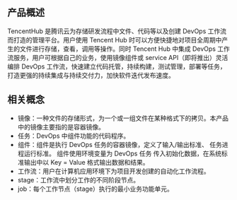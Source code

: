 ## 产品概述  
TencentHub 是腾讯云为存储研发流程中文件、代码等以及创建 DevOps 工作流而打造的管理平台。用户使用 Tencent Hub 时可以方便快捷地对项目全周期中产生的文件进行存储，查看，调用等操作。同时 Tencent Hub 中集成 DevOps 工作流服务，用户可根据自己的业务，使用镜像组件或 service API（即将推出）灵活编排 DevOps 工作流，快速建立代码托管，持续构建，测试管理，部署等任务，打造更强的持续集成与持续交付力，加快软件迭代发布速度。   

## 相关概念  
- 镜像：一种文件的存储形式，为一个或一组文件在某种格式下的拷贝。本产品中的镜像主要指的是容器镜像。   
- 任务：DevOps 中组件功能的代码程序。    
- 组件：组件是执行 DevOps 任务的容器镜像，定义了输入/输出标准、 任务进程运行标准。 组件使用环境变量为 DevOps 任务 传入初始化数据，在系统标准输出中以 Key = Value 格式输出数据和结果。    
- 工作流：用户在计算机应用环境下为项目开发创建的自动化工作流程。    
- stage：工作流中划分工作的不同阶段节点。    
- job：每个工作节点（stage）执行的最小业务功能单元。   
